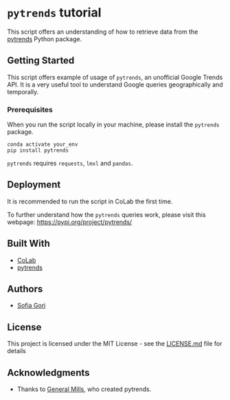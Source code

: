 # `pytrends` tutorial

This script offers an understanding of how to retrieve data from the [pytrends](https://github.com/GeneralMills/pytrends) Python package.

## Getting Started

This script offers example of usage of `pytrends`, an unofficial Google Trends API. It is a very useful tool to understand Google queries geographically and temporally.

### Prerequisites

When you run the script locally in your machine, please install the `pytrends` package.

```
conda activate your_env
pip install pytrends
```

`pytrends` requires `requests`, `lmxl` and `pandas`.


## Deployment

It is recommended to run the script in CoLab the first time.

To further understand how the `pytrends` queries work, please visit this webpage: https://pypi.org/project/pytrends/


## Built With

* [CoLab](https://colab.research.google.com/notebooks/intro.ipynb) 
* [pytrends](https://github.com/GeneralMills/pytrends)


## Authors

* [Sofia Gori](https://github.com/SofiaGori)


## License

This project is licensed under the MIT License - see the [LICENSE.md](LICENSE.md) file for details

## Acknowledgments

* Thanks to [General Mills](https://github.com/GeneralMills), who created pytrends.
